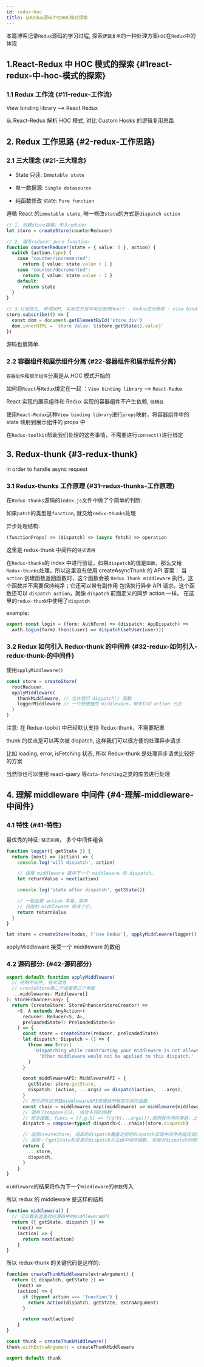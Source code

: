 ```yaml
---
id: redux-hoc
title: 从Redux源码中的HOC模式探索
---
```


本篇博客记录`Redux`源码的学习过程, 探索`逻辑复用`的一种处理方案`HOC`在`Redux`中的体现

## 1.React-Redux 中 HOC 模式的探索 {#1react-redux-中-hoc-模式的探索}

### 1.1 Redux 工作流 {#11-redux-工作流}

View binding library --> React Redux

从 React-Redux 解析 HOC 模式, 对比 Custom Hooks 的逻辑复用思路

## 2. Redux 工作思路 {#2-redux-工作思路}

### 2.1 三大理念 {#21-三大理念}

- State 只读: `Immutable state`

- 单一数据源: `Single datasource`

- 纯函数修改 state: `Pure function`

遵循 React 的`immutable state`, 唯一修改`state`的方式是`dispatch action`

```typescript jsx
// 1. 创建store容器，传入reducer
let store = createStore(counterReducer)

// 2. 编写reducer pure function
function counterReducer(state = { value: 0 }, action) {
  switch (action.type) {
    case 'counter/incremented':
      return { value: state.value + 1 }
    case 'counter/decremented':
      return { value: state.value - 1 }
    default:
      return state
  }
}

// 3.订阅变化, 修改DOM, 实际在开发中可以使用React - Redux进行修改 - view binding library
store.subscribe(() => {
  const dom = document.getElementById('store_div')
  dom.innerHTML = `store Value: ${store.getState().value}`
})
```

源码也很简单.

### 2.2 容器组件和展示组件分离 {#22-容器组件和展示组件分离}

`容器组件`和`展示组件`分离是从 HOC 模式开始的

如何将`React`与`Redux`绑定在一起 ：`View binding library` --> `React-Redux`

React 实现的展示组件和 Redux 实现的容器组件不产生依赖, `低耦合`

使用`React-Redux`这种`View binding library`进行`props`映射，将容器组件中的 state 映射到展示组件的 props 中

在`Redux-toolkit`帮助我们处理的这些事情，不需要进行`connect()`进行绑定

## 3. Redux-thunk {#3-redux-thunk}

in order to handle async request

### 3.1 Redux-thunks 工作原理 {#31-redux-thunks-工作原理}

在`Redux-thunks`源码的`index.js`文件中做了个简单的判断:

如果`patch`的类型是`function`, 就交给`redux-thunks`处理

异步处理结构:

```typescript jsx
(functionProps) => (dispatch) => (async fetch) => operation
```

这里是 redux-thunk 中间件的`链式调用`

在`Redux-thunks`的 index 中进行验证，如果`dispatch`的值是`函数`，那么交给`Redux-thunks`处理，所以这里没有使用 createAsyncThunk 的 API
答案： 当 `action` 创建函数返回函数时，这个函数会被 `Redux Thunk middleware` 执行。这个函数并不需要保持纯净；它还可以带有副作用
包括执行异步 API 请求。这个函数还可以 `dispatch action`，就像 `dispatch` 前面定义的同步 action 一样。
在这里的`redux-thunk`中使用了`dispatch`

example:

```typescript
export const login = (form: AuthForm) => (dispatch: AppDispatch) =>
  auth.login(form).then((user) => dispatch(setUser(user)))
```

### 3.2 Redux 如何引入 Redux-thunk 的中间件 {#32-redux-如何引入-redux-thunk-的中间件}

使用`applyMiddleware()`

```typescript
const store = createStore(
  rootReducer,
  applyMiddleware(
    thunkMiddleware, // 允许我们 dispatch() 函数
    loggerMiddleware // 一个很便捷的 middleware，用来打印 action 日志
  )
)
```

注意: 在 Redux-toolkit 中已经默认支持 Redux-thunk，不需要配置

thunk 的优点是可以再次被 dispatch, 这样我们可以很方便的处理异步请求

比如 loading, error, isFetching 状态, 所以 Redux-thunk 是处理异步请求比较好的方案

当然你也可以使用 react-query 等`data-fetching`之类的库去进行处理

## 4. 理解 middleware 中间件 {#4-理解-middleware-中间件}

### 4.1 特性 {#41-特性}

最优秀的特征: `链式引用`， 多个中间件组合

```typescript
function logger({ getState }) {
  return (next) => (action) => {
    console.log('will dispatch', action)

    // 调用 middleware 链中下一个 middleware 的 dispatch。
    let returnValue = next(action)

    console.log('state after dispatch', getState())

    // 一般会是 action 本身，除非
    // 后面的 middleware 修改了它。
    return returnValue
  }
}

let store = createStore(todos, ['Use Redux'], applyMiddleware(logger))
```

applyMiddleware 接受一个 middleware 的数组

### 4.2 源码部分: {#42-源码部分}

```typescript
export default function applyMiddleware(
  // 结构中间件, 链式调用
  // createStore第二个或者第三个参数
  ...middlewares: Middleware[]
): StoreEnhancer<any> {
  return (createStore: StoreEnhancerStoreCreator) =>
    <S, A extends AnyAction>(
      reducer: Reducer<S, A>,
      preloadedState?: PreloadedState<S>
    ) => {
      const store = createStore(reducer, preloadedState)
      let dispatch: Dispatch = () => {
        throw new Error(
          'Dispatching while constructing your middleware is not allowed. ' +
            'Other middleware would not be applied to this dispatch.'
        )
      }

      const middlewareAPI: MiddlewareAPI = {
        getState: store.getState,
        dispatch: (action, ...args) => dispatch(action, ...args),
      }
      // 把中间件的参数middlewareAPI传递给所有的中间件函数
      const chain = middlewares.map((middleware) => middleware(middlewareAPI))
      // 调用了compose方法， 组合不同的函数
      // 组合函数, funcs = [f,g,h] => f(g(h(...args))),把所有中间件串联，上个中间件的结果将传递给下一个中间件
      dispatch = compose<typeof dispatch>(...chain)(store.dispatch)

      // 返回createStore, 用新的dispatch覆盖之前的dispatch实现中间件的链式调用
      // 返回一个getState和变更的dispatch方法给中间件函数, 实现对dispatch的增强
      return {
        ...store,
        dispatch,
      }
    }
}
```

`middleware`的结果将作为下一个`middleware`的`参数`传入

所以 redux 的 middleware 是这样的结构

```typescript
function middlewara() {
  // 可以看到这里对应源码中的middlewaraAPI
  return ({ getState, dispatch }) =>
    (next) =>
    (action) => {
      return next(action)
    }
}
```

所以 redux-thunk 的关键代码是这样的:

```typescript
function createThunkMiddleware(extraArgument) {
  return ({ dispatch, getState }) =>
    (next) =>
    (action) => {
      if (typeof action === 'function') {
        return action(dispatch, getState, extraArgument)
      }

      return next(action)
    }
}

const thunk = createThunkMiddleware()
thunk.withExtraArgument = createThunkMiddleware

export default thunk
```
